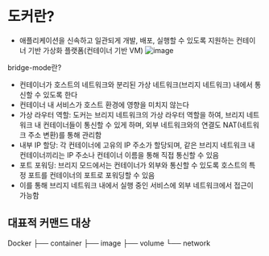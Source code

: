 # 도커란?
- 애플리케이션을 신속하고 일관되게 개발, 배포, 실행할 수 있도록 지원하는 컨테이너 기반 가상화 플랫폼(컨테이너 기반 VM)
![image](https://github.com/user-attachments/assets/91c4d3db-2781-4d8b-be20-f994cdb08918)

bridge-mode란?
- 컨테이너가 호스트의 네트워크와 분리된 가상 네트워크(브리지 네트워크) 내에서 통신할 수 있도록 한다
- 컨테이너 내 서비스가 호스트 환경에 영향을 미치지 않는다
- 가상 라우터 역할: 도커는 브리지 네트워크의 가상 라우터 역할을 하여, 브리지 네트워크 내 컨테이너들이 통신할 수 있게 하며, 외부 네트워크와의 연결도 NAT(네트워크 주소 변환)를 통해 관리함
- 내부 IP 할당: 각 컨테이너에 고유의 IP 주소가 할당되며, 같은 브리지 네트워크 내 컨테이너끼리는 IP 주소나 컨테이너 이름을 통해 직접 통신할 수 있음
- 포트 포워딩: 브리지 모드에서는 컨테이너가 외부와 통신할 수 있도록 호스트의 특정 포트를 컨테이너의 포트로 포워딩할 수 있음
- 이를 통해 브리지 네트워크 내에서 실행 중인 서비스에 외부 네트워크에서 접근이 가능함

## 대표적 커맨드 대상
Docker
├── container
├── image
├── volume
└── network
